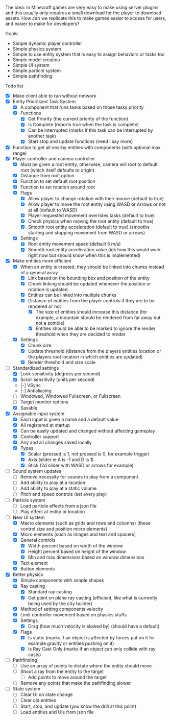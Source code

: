The idea: In Minecraft games are very easy to make using server plugins and this usually only requires a small download for the player to download assets.  How can we replicate this to make games easier to access for users, and easier to make for developers?

Goals:
- Simple dynamic player controller
- Simple physics system
- Simple to use entity system that is easy to assign behaviors or tasks too
- Simple model creation
- Simple UI system
- Simple particle system
- Simple pathfinding

Todo list
- [x] Make client able to run without network
- [x] Entity Prioritized Task System
  - [x] A component that runs tasks based on those tasks priority
  - [x] Functions
    - [x] Get Priority (the current priority of the function)
    - [x] Is Complete (reports true when the task is complete)
    - [x] Can be interrupted (marks if this task can be interrupted by another task)
    - [x] Start stop and update functions (need I say more)
- [x] Function to get all nearby entities with components (with optional max range)
- [x] Player controller and camera controller
  - [x] Must be given a root entity, otherwise, camera will root to default root (which itself defaults to origin)
  - [x] Distance from root option
  - [x] Function to set default root position
  - [x] Function to set rotation around root
  - [x] Flags
    - [x] Allow player to change rotation with their mouse (default to true)
    - [x] Allow player to move the root entity using WASD or Arrows or not at all (default to WASD)
    - [x] Player requested movement overrides tasks (default to true)
    - [x] Check physics when moving the root entity (default to true)
    - [x] Smooth root entity acceleration (default to true) (smooths starting and stopping movement from WASD or arrows)
  - [x] Settings
    - [x] Root entity movement speed (default 5 m/s)
    - [x] Smooth root entity acceleration value (idk how this would work right now but should know when this is implemented)
- [x] Make entities more efficient
  - [x] When an entity is created, they should be linked into chunks instead of a general array
    - [x] Link based on the bounding box and position of the entity
    - [x] Chunk linking should be updated whenever the position or rotation is updated
    - [x] Entities can be linked into multiple chunks
    - [x] Distance of entities from the player controls if they are to be rendered or not
      - [x] The size of entities should increase this distance (for example, a mountain should be rendered from far away but not a zombie)
      - [x] Entities should be able to be marked to ignore the render threshold when they are decided to render
  - [x] Settings
    - [x] Chunk size
    - [x] Update threshold (distance from the players entities location or the players root location in which entities are updated)
    - [x] Render threshold and size scale
- [ ] Standardized settings
  - [x] Look sensitivity (degrees per second)
  - [x] Scroll sensitivity (units per second)
  - [-] VSync
  - [-] Antialiasing
  - [ ] Windowed, Windowed Fullscreen, or Fullscreen
  - [ ] Target monitor options
  - [x] Savable
- [x] Assignable input system
  - [x] Each input is given a name and a default value
  - [x] All registered at startup
  - [x] Can be easily updated and changed without affecting gameplay
  - [x] Controller support
  - [x] Any and all changes saved locally
  - [x] Types
    - [x] Scalar (pressed is 1, not pressed is 0, for example trigger)
    - [x] Axis (slider ie A is -1 and D is 1)
    - [x] Stick (2d slider with WASD or arrows for example)
- [ ] Sound system updates
  - [ ] Remove necessity for sounds to play from a component
  - [ ] Add ability to play at a location
  - [ ] Add ability to play at a static volume
  - [ ] Pitch and speed controls (set every play)
- [ ] Particle system
  - [ ] Load particle effects from a json file
  - [ ] Play effect at entity or location
- [ ] New UI system
  - [x] Macro elements (such as grids and rows and columns) (these control size and position micro elements)
  - [x] Micro elements (such as images and text and spacers)
  - [x] General controls
    - [x] Width percent based on width of the window
    - [x] Height percent based on height of the window
    - [x] Min and max dimensions based on window dimensions
  - [x] Text element
  - [x] Button elements
- [x] Better physics
  - [x] Simple components with simple shapes
  - [x] Ray casting
    - [x] Standard ray casting
    - [x] Get point on plane ray casting (efficient, like what is currently being used by the city builder)
  - [x] Method of setting components velocity
  - [x] Limit controller movement based on physics stuffs
  - [x] Settings
    - [x] Drag (how much velocity is slowed by) (should have a default)
  - [x] Flags
    - [x] Is static (marks if an object is affected by forces put on it for example gravity or entities pushing on it)
    - [x] Is Ray Cast Only (marks if an object can only collide with ray casts)
- [ ] Pathfinding
  - [ ] Use an array of points to dictate where the entity should move
  - [ ] Shoot a ray from the entity to the target
    - [ ] Add points to move around the target
  - [ ] Remove any points that make the pathfinding slower
- [ ] State system
  - [ ] Clear UI on state change
  - [ ] Clear old entities
  - [ ] Start, stop, and update (you know the drill at this point)
  - [ ] Load entities and UIs from json file